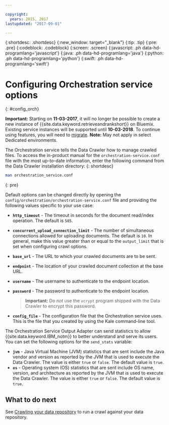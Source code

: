 ```yaml
---

copyright:
  years: 2015, 2017
lastupdated: "2017-09-01"

---
```


{:shortdesc: .shortdesc}
{:new_window: target="_blank"}
{:tip: .tip}
{:pre: .pre}
{:codeblock: .codeblock}
{:screen: .screen}
{:javascript: .ph data-hd-programlang='javascript'}
{:java: .ph data-hd-programlang='java'}
{:python: .ph data-hd-programlang='python'}
{:swift: .ph data-hd-programlang='swift'}

# Configuring Orchestration service options
{: #config_orch}

**Important:** Starting on **11-03-2017**, it will no longer be possible to create a new instance of {{site.data.keyword.retrieveandrankshort}} on Bluemix. Existing service instances will be supported until **10-03-2018**. To continue using features, you will need to [migrate](/docs/services/discovery/migrate-dcs-rr.html).  **Note:** May not apply in select Dedicated environments.

The Orchestration service tells the Data Crawler how to manage crawled files. To access the in-product manual for the `orchestration-service.conf` file with the most up-to-date information, enter the following command from the Data Crawler installation directory:
{: shortdesc}

```bash
man orchestration_service.conf
```
{: pre}

Default options can be changed directly by opening the `config/orchestration/orchestration-service.conf` file and providing the following values specific to your use case:

-   **`http_timeout`** - The timeout in seconds for the document read/index operation. The default is `585`.
-   **`concurrent_upload_connection_limit`** - The number of simultaneous connections allowed for uploading documents. The default is `10`. In general, make this value greater than or equal to the `output_limit` that is set when configuring crawl options.
-   **`base_url`** - The URL to which your crawled documents are to be sent.
-   **`endpoint`** - The location of your crawled document collection at the base URL.
-   **`username`** - The username to authenticate to the endpoint location.
-   **`password`** - The password to authenticate to the endpoint location.

    > **Important:** Do *not* use the `vcrypt` program shipped with the Data Crawler to encrypt this password.
-   **`config_file`** - The configuration file that the Orchestration service uses. This is the file that you created by using the Kale command-line tool.

The Orchestration Service Output Adapter can send statistics to allow {{site.data.keyword.IBM_notm}} to better understand and serve its users. You can set the following options for the `send_stats` variable:

-   **`jvm`** - Java Virtual Machine (JVM) statistics that are sent include the Java vendor and version as reported by the JVM that is used to execute the Data Crawler. The value is either `true` or `false`. The default value is `true`.
-   **`os`** - Operating system (OS) statistics that are sent include OS name, version, and architecture as reported by the JVM that is used to execute the Data Crawler. The value is either `true` or `false`. The default value is `true`.

## What to do next

See [Crawling your data repository](/docs/services/retrieve-and-rank/crawling-data.html) to run a crawl against your data repository.
